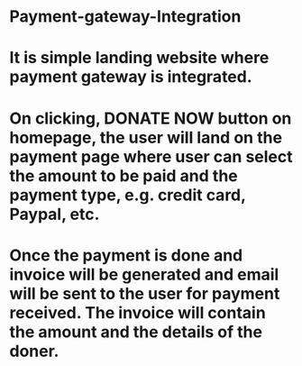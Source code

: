 # Payment-gateway-Integration
# It is simple landing website where payment gateway is integrated.
# On clicking, DONATE NOW  button on homepage, the user will land on the payment page where user can select the amount to be paid and the payment type, e.g. credit card, Paypal, etc.
# Once the payment is done and invoice will be generated and email will be sent to the user for payment received. The invoice will contain the amount and the details of the doner.
